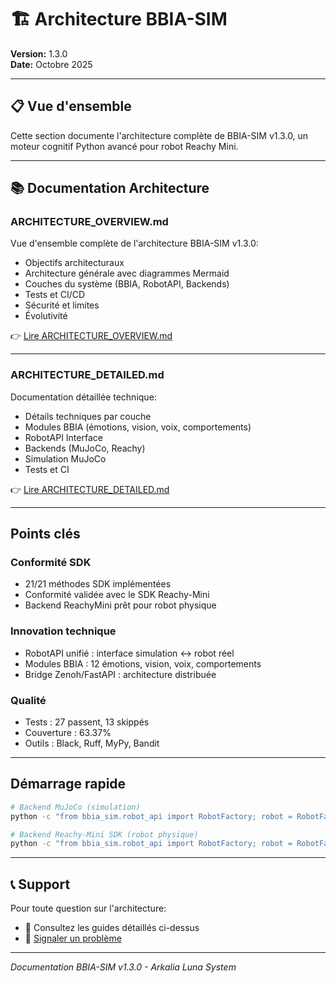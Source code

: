 # 🏗️ Architecture BBIA-SIM

**Version:** 1.3.0  
**Date:** Octobre 2025

---

## 📋 Vue d'ensemble

Cette section documente l'architecture complète de BBIA-SIM v1.3.0, un moteur cognitif Python avancé pour robot Reachy Mini.

---

## 📚 Documentation Architecture

### **ARCHITECTURE_OVERVIEW.md**
Vue d'ensemble complète de l'architecture BBIA-SIM v1.3.0:
- Objectifs architecturaux
- Architecture générale avec diagrammes Mermaid
- Couches du système (BBIA, RobotAPI, Backends)
- Tests et CI/CD
- Sécurité et limites
- Évolutivité

👉 [Lire ARCHITECTURE_OVERVIEW.md](./ARCHITECTURE_OVERVIEW.md)

---

### **ARCHITECTURE_DETAILED.md**
Documentation détaillée technique:
- Détails techniques par couche
- Modules BBIA (émotions, vision, voix, comportements)
- RobotAPI Interface
- Backends (MuJoCo, Reachy)
- Simulation MuJoCo
- Tests et CI

👉 [Lire ARCHITECTURE_DETAILED.md](./ARCHITECTURE_DETAILED.md)

---

## Points clés

### Conformité SDK
- 21/21 méthodes SDK implémentées
- Conformité validée avec le SDK Reachy-Mini
- Backend ReachyMini prêt pour robot physique

### Innovation technique
- RobotAPI unifié : interface simulation ↔ robot réel
- Modules BBIA : 12 émotions, vision, voix, comportements
- Bridge Zenoh/FastAPI : architecture distribuée

### Qualité
- Tests : 27 passent, 13 skippés
- Couverture : 63.37%
- Outils : Black, Ruff, MyPy, Bandit

---

## Démarrage rapide

```bash
# Backend MuJoCo (simulation)
python -c "from bbia_sim.robot_api import RobotFactory; robot = RobotFactory.create_backend('mujoco')"

# Backend Reachy-Mini SDK (robot physique)
python -c "from bbia_sim.robot_api import RobotFactory; robot = RobotFactory.create_backend('reachy_mini')"
```

---

## 📞 Support

Pour toute question sur l'architecture:
- 📖 Consultez les guides détaillés ci-dessus
- 🐛 [Signaler un problème](https://github.com/arkalia-luna-system/bbia-sim/issues)

---

*Documentation BBIA-SIM v1.3.0 - Arkalia Luna System*

